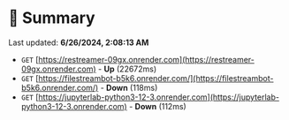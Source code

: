 # 📖 Summary
Last updated: **6/26/2024, 2:08:13 AM**

- `GET` [https://restreamer-09gx.onrender.com](https://restreamer-09gx.onrender.com) - **Up** (22672ms)
- `GET` [https://filestreambot-b5k6.onrender.com/](https://filestreambot-b5k6.onrender.com/) - **Down** (118ms)
- `GET` [https://jupyterlab-python3-12-3.onrender.com](https://jupyterlab-python3-12-3.onrender.com) - **Down** (112ms)
